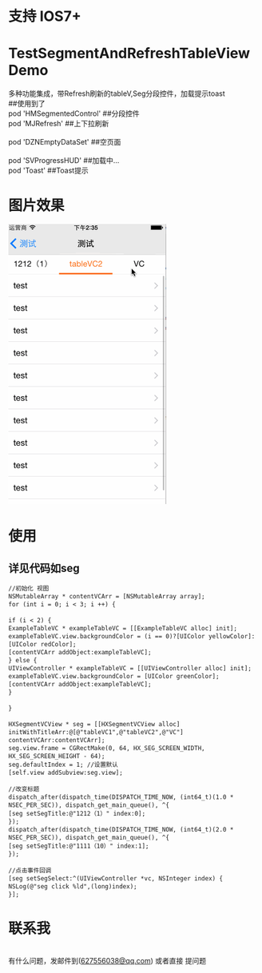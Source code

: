 # 支持 IOS7+ 
# TestSegmentAndRefreshTableViewDemo
多种功能集成，带Refresh刷新的tableV,Seg分段控件，加载提示toast
<br>##使用到了 
<br> pod 'HMSegmentedControl' ##分段控件
<br> pod 'MJRefresh'       ##上下拉刷新  
<br> pod 'DZNEmptyDataSet' ##空页面  
<br> pod 'SVProgressHUD'    ##加载中… 
<br> pod 'Toast'            ##Toast提示 

# 图片效果 
 ![image](https://github.com/EarthMass/TestSegmentAndRefreshTableViewDemo/blob/master/TestSegmentAndRefreshTableViewDemo.gif)

# 使用 
## 详见代码如seg
``` Object-C
//初始化 视图
NSMutableArray * contentVCArr = [NSMutableArray array];
for (int i = 0; i < 3; i ++) {

if (i < 2) {
ExampleTableVC * exampleTableVC = [[ExampleTableVC alloc] init];
exampleTableVC.view.backgroundColor = (i == 0)?[UIColor yellowColor]:[UIColor redColor];
[contentVCArr addObject:exampleTableVC];
} else {
UIViewController * exampleTableVC = [[UIViewController alloc] init];
exampleTableVC.view.backgroundColor = [UIColor greenColor];
[contentVCArr addObject:exampleTableVC];
}

}

HXSegmentVCView * seg = [[HXSegmentVCView alloc] initWithTitleArr:@[@"tableVC1",@"tableVC2",@"VC"] contentVCArr:contentVCArr];
seg.view.frame = CGRectMake(0, 64, HX_SEG_SCREEN_WIDTH, HX_SEG_SCREEN_HEIGHT - 64);
seg.defaultIndex = 1; //设置默认
[self.view addSubview:seg.view];

//改变标题
dispatch_after(dispatch_time(DISPATCH_TIME_NOW, (int64_t)(1.0 * NSEC_PER_SEC)), dispatch_get_main_queue(), ^{
[seg setSegTitle:@"1212（1）" index:0];
});
dispatch_after(dispatch_time(DISPATCH_TIME_NOW, (int64_t)(2.0 * NSEC_PER_SEC)), dispatch_get_main_queue(), ^{
[seg setSegTitle:@"1111（10）" index:1];
});

//点击事件回调
[seg setSegSelect:^(UIViewController *vc, NSInteger index) {
NSLog(@"seg click %ld",(long)index);
}];

```

# 联系我
<br>有什么问题，发邮件到(627556038@qq.com) 或者直接 提问题
